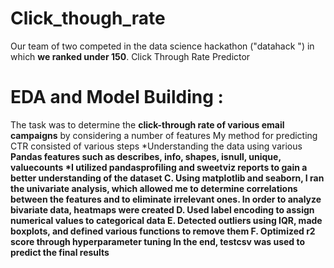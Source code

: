 # Click_though_rate
Our team of two competed in the data science hackathon ("datahack ") in which <strong>we ranked under 150</strong>.
Click Through Rate Predictor
# EDA and Model Building :
The task was to determine the <strong>click-through rate of various email campaigns</strong> by considering a number of features
My method for predicting CTR consisted of various steps
*Understanding the data using various <strong>Pandas features such as describes, info, shapes, isnull, unique, valuecounts
*I utilized <strong>pandasprofiling and sweetviz reports</strong> to gain a better understanding of the dataset
  C. Using matplotlib and seaborn, I ran the univariate analysis, which allowed me to determine correlations between the features and to eliminate irrelevant ones. In order to analyze bivariate data, heatmaps were created
D. Used label encoding to assign numerical values to categorical data
E.  Detected outliers using IQR, made boxplots, and defined various functions to remove them
F. Optimized r2 score through hyperparameter tuning
In the end, testcsv was used to predict the final results
